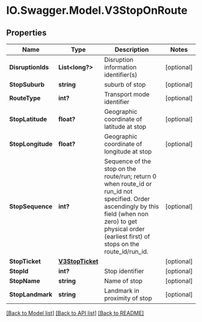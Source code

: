 # IO.Swagger.Model.V3StopOnRoute
## Properties

Name | Type | Description | Notes
------------ | ------------- | ------------- | -------------
**DisruptionIds** | **List&lt;long?&gt;** | Disruption information identifier(s) | [optional] 
**StopSuburb** | **string** | suburb of stop | [optional] 
**RouteType** | **int?** | Transport mode identifier | [optional] 
**StopLatitude** | **float?** | Geographic coordinate of latitude at stop | [optional] 
**StopLongitude** | **float?** | Geographic coordinate of longitude at stop | [optional] 
**StopSequence** | **int?** | Sequence of the stop on the route/run; return 0 when route_id or run_id not specified. Order ascendingly by this field (when non zero) to get physical order (earliest first) of stops on the route_id/run_id. | [optional] 
**StopTicket** | [**V3StopTicket**](V3StopTicket.md) |  | [optional] 
**StopId** | **int?** | Stop identifier | [optional] 
**StopName** | **string** | Name of stop | [optional] 
**StopLandmark** | **string** | Landmark in proximity of stop | [optional] 

[[Back to Model list]](../README.md#documentation-for-models) [[Back to API list]](../README.md#documentation-for-api-endpoints) [[Back to README]](../README.md)

